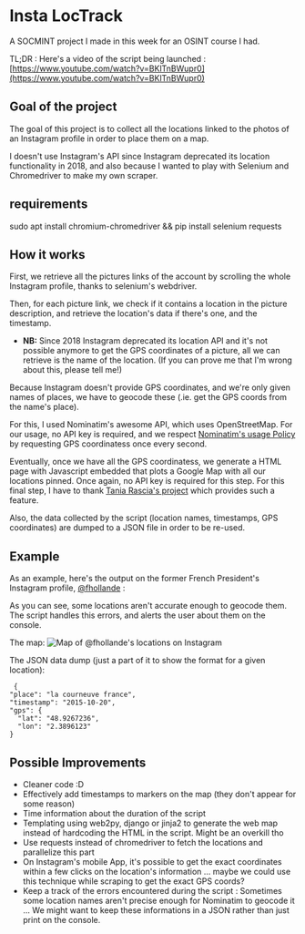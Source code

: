 # Insta LocTrack

A SOCMINT project I made in this week for an OSINT course I had.

TL;DR : Here's a video of the script being launched : [https://www.youtube.com/watch?v=BKlTnBWupr0](https://www.youtube.com/watch?v=BKlTnBWupr0)

## Goal of the project
The goal of this project is to collect all the locations linked to the photos of an Instagram profile in order to place them on a map.

I doesn't use Instagram's API since Instagram deprecated its location functionality in 2018, and also because I wanted to play with Selenium and Chromedriver to make my own scraper.

## requirements

sudo apt install chromium-chromedriver &&
pip install selenium requests

## How it works

First, we retrieve all the pictures links of the account by scrolling the whole Instagram profile, thanks to selenium's webdriver.

Then, for each picture link, we check if it contains a location in the picture description, and retrieve the location's data if there's one, and the timestamp.

* **NB:** Since 2018 Instagram deprecated its location API and it's not possible anymore to get the GPS coordinates of a picture, all we can retrieve is the name of the location. (If you can prove me that I'm wrong about this, please tell me!)

Because Instagram doesn't provide GPS coordinates, and we're only given names of places, we have to geocode these (.ie. get the GPS coords from the name's place).

For this, I used Nominatim's awesome API, which uses OpenStreetMap. For our usage, no API key is required, and we respect [Nominatim's usage Policy](https://operations.osmfoundation.org/policies/nominatim/) by requesting GPS coordinatess once every second.

Eventually, once we have all the GPS coordinatess, we generate a HTML page with Javascript embedded that plots a Google Map with all our locations pinned. Once again, no API key is required for this step.
For this final step, I have to thank [Tania Rascia's project](https://www.taniarascia.com/google-maps-apis-for-multiple-locations/) which provides such a feature.

Also, the data collected by the script (location names, timestamps, GPS coordinates) are dumped to a JSON file in order to be re-used.



## Example

As an example, here's the output on the former French President's Instagram profile, [@fhollande](https://www.instagram.com/fhollande/?hl=fr) :

As you can see, some locations aren't accurate enough to geocode them. The script handles this errors, and alerts the user about them on the console.

The map:
![Map of @fhollande's locations on Instagram](https://imgur.com/FRaa2zO.png
)

The JSON data dump (just a part of it to show the format for a given location):

     {
    "place": "la courneuve france",
    "timestamp": "2015-10-20",
    "gps": {
      "lat": "48.9267236",
      "lon": "2.3896123"
    }




## Possible Improvements

* Cleaner code :D
* Effectively add timestamps to markers on the map (they don't appear for some reason)
* Time information about the duration of the script
* Templating using web2py, django or jinja2 to generate the web map instead of hardcoding the HTML in the script. Might be an overkill tho
* Use requests instead of chromedriver to fetch the locations and parallelize this part
*  On Instagram's mobile App, it's possible to get the exact coordinates within a few clicks on the location's information ... maybe we could use this technique while scraping to get the exact GPS coords? 
* Keep a track of the errors encountered during the script : Sometimes some location names aren't precise enough for Nominatim to geocode it ... We might want to keep these informations in a JSON rather than just print on the console.
